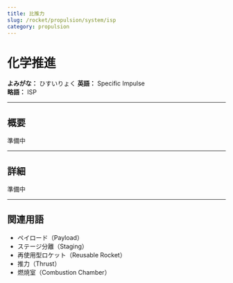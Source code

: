 ```yaml
---
title: 比推力
slug: /rocket/propulsion/system/isp
category: propulsion
---
```


# 化学推進

**よみがな：** ひすいりょく 
**英語：** Specific Impulse  
**略語：** ISP 　

---

## 概要

準備中

---

## 詳細

準備中

---

## 関連用語

- ペイロード（Payload）
- ステージ分離（Staging）
- 再使用型ロケット（Reusable Rocket）
- 推力（Thrust）
- 燃焼室（Combustion Chamber）
